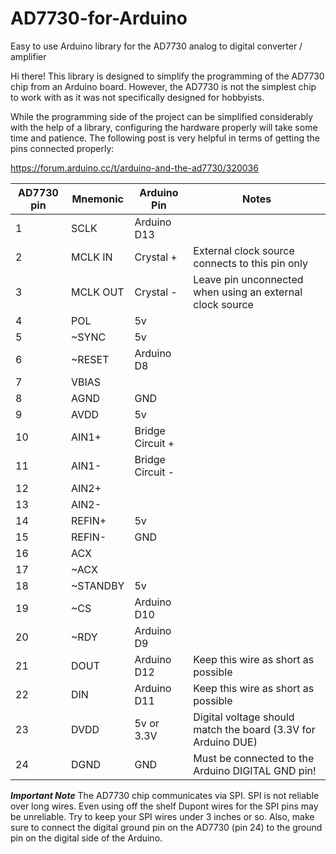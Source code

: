 # AD7730-for-Arduino
Easy to use Arduino library for the AD7730 analog to digital converter / amplifier

Hi there! This library is designed to simplify the programming of the AD7730 chip from an Arduino board.
However, the AD7730 is not the simplest chip to work with as it was not specifically designed for hobbyists.

While the programming side of the project can be simplified considerably with the help of a library, configuring the hardware properly will take some time and patience. The following post is very helpful in terms of getting the pins connected properly:

https://forum.arduino.cc/t/arduino-and-the-ad7730/320036

| AD7730 pin | Mnemonic | Arduino Pin | Notes                                                       |
| ---------- | -------- | ----------- | ---                                                         |
| 1          | SCLK     | Arduino D13 |                                                             |
| 2	         | MCLK IN  | Crystal +   | External clock source connects to this pin only             |
| 3	         | MCLK OUT | Crystal -   | Leave pin unconnected when using an external clock source   |
| 4	         | POL      | 5v          |                                                             |
| 5 | ~SYNC	| 5v | |
| 6	| ~RESET | Arduino D8 | |
| 7	| VBIAS	| | |
| 8	| AGND | GND | |
| 9	| AVDD | 5v | |
| 10 | AIN1+ | Bridge Circuit + | |
| 11 | AIN1- | Bridge Circuit - | |
| 12 | AIN2+ | | |
| 13 | AIN2- | | |	
| 14 | REFIN+ | 5v | |
| 15 | REFIN- | GND | |
| 16 | ACX | | |
| 17 | ~ACX	| | |
| 18 | ~STANDBY | 5v | |
| 19 | ~CS | Arduino D10 | |
| 20 | ~RDY | Arduino D9 | |
| 21 | DOUT | Arduino D12 | Keep this wire as short as possible |
| 22 | DIN | Arduino D11 | Keep this wire as short as possible |
| 23 | DVDD | 5v or 3.3V | Digital voltage should match the board (3.3V for Arduino DUE) |
| 24 | DGND | GND | Must be connected to the Arduino DIGITAL GND pin! |

***Important Note***
The AD7730 chip communicates via SPI. SPI is not reliable over long wires. 
Even using off the shelf Dupont wires for the SPI pins may be unreliable. 
Try to keep your SPI wires under 3 inches or so. 
Also, make sure to connect the digital ground pin on the AD7730 (pin 24) to the ground pin on the digital side of the Arduino.

